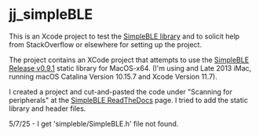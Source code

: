 # jj_simpleBLE
This is an Xcode project to test the [SimpleBLE library](https://github.com/SimpleBLE/SimpleBLE) and to solicit help from StackOverflow or elsewhere for setting up the project.
 
The project contains an XCode project that attempts to use the [SimpleBLE Release v0.9.1](https://github.com/simpleble/simpleble/releases/tag/v0.9.1) static library for MacOS-x64.  (I'm using and Late 2013 iMac, running macOS Catalina Version 10.15.7 and Xcode Version 11.7).

I created a project and cut-and-pasted the code under "Scanning for peripherals" at the [SimpleBLE ReadTheDocs](https://simpleble.readthedocs.io/en/latest/simpleble/tutorial.html) page.  I tried to add the static library and header files.

5/7/25 - I get 'simpleble/SimpleBLE.h' file not found.



